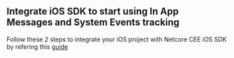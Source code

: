 ## Integrate iOS SDK to start using In App Messages and System Events tracking

Follow these 2 steps to integrate your iOS project with Netcore CEE iOS SDK by refering this <a href="https://cedocs.netcorecloud.com/" target="_blank">guide</a>